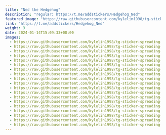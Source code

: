 ```yaml
---
title: "Ned the Hedgehog"
description: "regular: https://t.me/addstickers/Hedgehog_Ned"
featured_image: "https://raw.githubusercontent.com/kylelin1998/tg-sticker-spreading-worldwide-images/main/img/658222fb-ed9f-4da0-9237-9d1d7188a668.jpg"
link: "https://t.me/addstickers/Hedgehog_Ned"
weight: 3
date: 2024-01-14T15:09:33+08:00
images:
  - https://raw.githubusercontent.com/kylelin1998/tg-sticker-spreading-worldwide-images/main/img/658222fb-ed9f-4da0-9237-9d1d7188a668.jpg
  - https://raw.githubusercontent.com/kylelin1998/tg-sticker-spreading-worldwide-images/main/img/22e2acc6-bb67-4da0-81a6-e02e9e24c74f.jpg
  - https://raw.githubusercontent.com/kylelin1998/tg-sticker-spreading-worldwide-images/main/img/9963ee62-df58-4f62-abec-d463387ca9a7.jpg
  - https://raw.githubusercontent.com/kylelin1998/tg-sticker-spreading-worldwide-images/main/img/23e23c7a-ee8d-4d6b-94f9-865df157a56d.jpg
  - https://raw.githubusercontent.com/kylelin1998/tg-sticker-spreading-worldwide-images/main/img/8db0dbb1-afbb-4a3e-94f2-48370b134426.jpg
  - https://raw.githubusercontent.com/kylelin1998/tg-sticker-spreading-worldwide-images/main/img/8b65fb08-f303-404e-b9a1-497fac41e9d5.jpg
  - https://raw.githubusercontent.com/kylelin1998/tg-sticker-spreading-worldwide-images/main/img/e1a58100-5df9-4cef-b5a6-991055d9db1d.jpg
  - https://raw.githubusercontent.com/kylelin1998/tg-sticker-spreading-worldwide-images/main/img/eabbf915-597e-4124-9529-acf56e1b0f2f.jpg
  - https://raw.githubusercontent.com/kylelin1998/tg-sticker-spreading-worldwide-images/main/img/cb2a20af-a1b9-426d-9b7d-3947dabb9171.jpg
  - https://raw.githubusercontent.com/kylelin1998/tg-sticker-spreading-worldwide-images/main/img/f24e1a93-d4ac-4fb4-8fd3-afbeeaab8a0c.jpg
  - https://raw.githubusercontent.com/kylelin1998/tg-sticker-spreading-worldwide-images/main/img/11d62e06-0ed9-424b-ba01-6f161c9a9854.jpg
  - https://raw.githubusercontent.com/kylelin1998/tg-sticker-spreading-worldwide-images/main/img/2790c718-0e38-4af0-b9dc-534d293c0c8a.jpg
  - https://raw.githubusercontent.com/kylelin1998/tg-sticker-spreading-worldwide-images/main/img/55455cb8-668d-4637-9394-04299ed8bd55.jpg
  - https://raw.githubusercontent.com/kylelin1998/tg-sticker-spreading-worldwide-images/main/img/d72018b6-994e-45c8-b91f-46949ec050d0.jpg
  - https://raw.githubusercontent.com/kylelin1998/tg-sticker-spreading-worldwide-images/main/img/200f7868-49db-4447-ad9e-7c6d2f69fd08.jpg
  - https://raw.githubusercontent.com/kylelin1998/tg-sticker-spreading-worldwide-images/main/img/31a30c8e-13c8-4402-b524-701a2333cc7e.jpg
  - https://raw.githubusercontent.com/kylelin1998/tg-sticker-spreading-worldwide-images/main/img/fd15112f-e93e-483a-bad7-a9f1683d7b32.jpg
  - https://raw.githubusercontent.com/kylelin1998/tg-sticker-spreading-worldwide-images/main/img/e19b02a2-1a8a-4788-8f8e-0da10e3a8cc7.jpg
  - https://raw.githubusercontent.com/kylelin1998/tg-sticker-spreading-worldwide-images/main/img/3aa203ce-ccfb-4c85-a0f8-d4e5308e6eb4.jpg
---
```

